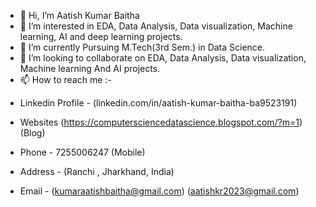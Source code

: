 - 👋 Hi, I’m Aatish Kumar Baitha
- 👀 I’m interested in EDA, Data Analysis,  Data visualization, Machine learning, AI and deep learning projects.
- 🌱 I’m currently Pursuing M.Tech(3rd Sem.) in Data Science.
- 💞️ I’m looking to collaborate on EDA, Data Analysis,  Data visualization, Machine learning And AI projects.
- 📫 How to reach me :-

* Linkedin Profile -
  (linkedin.com/in/aatish-kumar-baitha-ba9523191)

* Websites
 (https://computersciencedatascience.blogspot.com/?m=1) (Blog)

* Phone -
 7255006247 (Mobile)

* Address -
 (Ranchi , Jharkhand, India)

* Email -
 (kumaraatishbaitha@gmail.com)
 (aatishkr2023@gmail.com)
